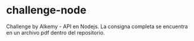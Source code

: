 # challenge-node
Challenge by Alkemy - API en Nodejs. La consigna completa se encuentra en un archivo pdf dentro del repositorio.
